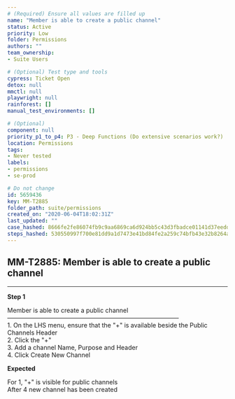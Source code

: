 ```yaml
---
# (Required) Ensure all values are filled up
name: "Member is able to create a public channel"
status: Active
priority: Low
folder: Permissions
authors: ""
team_ownership: 
- Suite Users

# (Optional) Test type and tools
cypress: Ticket Open
detox: null
mmctl: null
playwright: null
rainforest: []
manual_test_environments: []

# (Optional)
component: null
priority_p1_to_p4: P3 - Deep Functions (Do extensive scenarios work?)
location: Permissions
tags: 
- Never tested
labels: 
- permissions
- se-prod

# Do not change
id: 5659436
key: MM-T2885
folder_path: suite/permissions
created_on: "2020-06-04T18:02:31Z"
last_updated: ""
case_hashed: 8666fe2fe86074fb9c9aa6869ca6d924bb5c43d3fbadce01141d37eedd19972fec963011384c96f9adf8709fa091356d
steps_hashed: 530550997f700e81dd9a1d7473e41bd84fe2a259c74bfb43e32b8264ab9aa6dcd72e8561913f4d92c0d79ce068c90add
---
```


## MM-T2885: Member is able to create a public channel

---

**Step 1**

Member is able to create a public channel\
————————————————————————————\
1\. On the LHS menu, ensure that the "+" is available beside the Public Channels Header\
2\. Click the "+"\
3\. Add a channel Name, Purpose and Header\
4\. Click Create New Channel

**Expected**

For 1, "+" is visible for public channels\
After 4 new channel has been created
